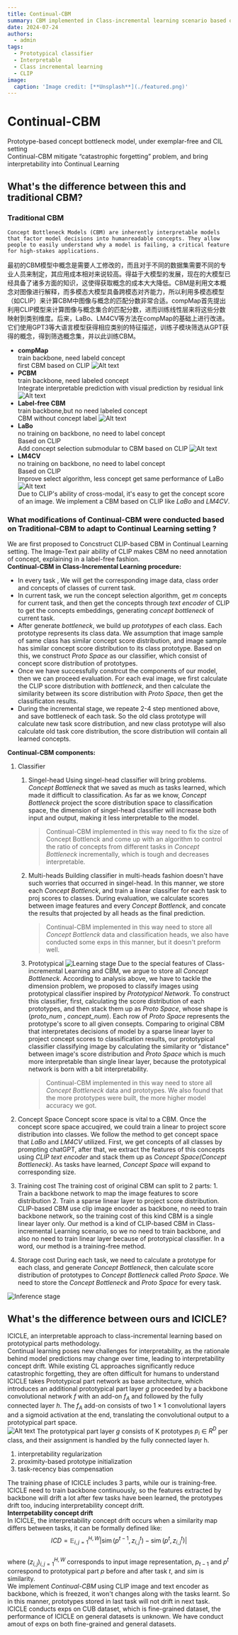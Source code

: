 ```yaml
---
title: Continual-CBM
summary: CBM implemented in Class-incremental learning scenario based on CLIP.
date: 2024-07-24
authors:
  - admin
tags:
  - Prototypical classifier
  - Interpretable
  - Class incremental learning
  - CLIP
image:
  caption: 'Image credit: [**Unsplash**](./featured.png)'
---
```

# Continual-CBM
Prototype-based concept bottleneck model, under exemplar-free and CIL setting   
Continual-CBM mitigate “catastrophic forgetting” problem, and bring interpretability into Continual Learning

## What's the difference between this and traditional CBM?
### Traditional CBM
    Concept Bottleneck Models (CBM) are inherently interpretable models that factor model decisions into humanreadable concepts. They allow people to easily understand why a model is failing, a critical feature for high-stakes applications.     
最初的CBM模型中概念是需要人工修改的，而且对于不同的数据集需要不同的专业人员来制定，其应用成本相对来说较高。得益于大模型的发展，现在的大模型已经具备了诸多方面的知识，这使得获取概念的成本大大降低。CBM是利用文本概念对图像进行解释，而多模态大模型具备跨模态对齐能力，所以利用多模态模型（如CLIP）来计算CBM中图像与概念的匹配分数非常合适。compMap首先提出利用CLIP模型来计算图像与概念集合的匹配分数，进而训练线性层来将这些分数映射到类别维度。后来，LaBo、LM4CV等方法在compMap的基础上进行改进。它们使用GPT3等大语言模型获得相应类别的特征描述，训练子模块筛选从GPT获得的概念，得到筛选概念集，并以此训练CBM。
 - **compMap**    
   train backbone, need labeld concept  
   first CBM based on CLIP
   ![Alt text](image-2.png)
 - **PCBM**    
   train backbone, need labeled concept   
   Integrate interpretable prediction with visual prediction by residual link
   ![Alt text](image-1.png)
 - **Label-free CBM**    
   train backbone,but no need labeled concept   
   CBM without concept label
   ![Alt text](image-5.png)
 - **LaBo**     
   no training on backbone, no need to label concept    
   Based on CLIP   
   Add concept selection submodular to CBM based on CLIP
   ![Alt text](image-3.png)
 - **LM4CV**     
   no training on backbone, no need to label concept    
   Based on CLIP   
   Improve select algorithm, less concept get same performance of LaBo 
   ![Alt text](image-4.png)     
Due to CLIP's ability of cross-modal, it's easy to get the concept score of an image. We implement a CBM based on CLIP like *LaBo* and *LM4CV*.    
### What modifications of Continual-CBM were conducted based on Traditional-CBM to adapt to Continual Learning setting ?
We are first proposed to Concstruct CLIP-based CBM in Continual Learning setting. The Image-Text pair ability of CLIP makes CBM no need annotation of concept, explaining in a label-free fashion.     
**Continual-CBM in Class-Incremental Learning procedure:** 

- In every task , We will get the corresponding image data, class order and concepts of classes of current task. 
- In current task, we run the concept selection algorithm, get *m* concepts for  current task, and then get the concepts through *text encoder* of CLIP to get the concepts embeddings, generating *concept bottleneck* of current task. 
- After generate *bottleneck*, we build up *prototypes* of each class. Each prototype represents its class data. We assumption that image sample of same class has similar concept score distribution, and image sample has similar concept score distribution to its class prototype. Based on this, we construct *Proto Space* as our classifier, which consist of concept score distribution of prototypes. 
- Once we have successfully constrcut the components of our model, then we can proceed evaluation. For each eval image, we first calculate the CLIP score distribution with *bottleneck*, and then calculate the similarity between its score distribution with *Proto Space*, then get the classificaton results. 
- During the incremental stage, we repeate 2-4 step mentioned above, and save bottleneck of each task. So the old class prototype will calculate new task score distribution, and new class prototype will also calculate old task core distribution, the score distribution will contain all learned concepts.  
 
**Continual-CBM components:**  
1. Classifier
   1. Singel-head
      Using singel-head classifier will bring problems. *Concept Bottleneck* that we saved as much as tasks learned, which made it difficult to classification. As far as we know, *Concept Bottleneck* project the score distribution space to classification space, the dimension of singel-head classifier will increase both input and output, making it less interpretable to the model.      
      > Continual-CBM implemented in this way need to fix the size of Concept Bottlenck and come up with an algorithm to control the ratio of concepts from different tasks in *Concept Bottleneck* incrementally, which is tough and decreases interpretable.
   
   2. Multi-heads
      Building classifier in multi-heads fashion doesn't have such worries that occurred in singel-head. In this manner, we store each *Concept Bottlenck*, and train a linear classifier for each task to proj scores to classes. During evaluation, we calculate scores between image features and every *Concept Bottlenck*, and concate the results that projected by all heads as the final prediction.
      > Continual-CBM implemented in this way need to store all *Concept Bottlenck* data and classification heads, we also have conducted some exps in this manner, but it doesn't preform well.

   3. Prototypical
   ![Learning stage](image-7.png)
      Due to the special features of Class-incremental Learning and CBM, we argue to store all *Concept Bottleneck*. According to analysis above, we have to tackle the dimension problem, we proposed to classify images using prototypical classifier inspired by *Prototypical Network*. To construct this classifier, first, calculating the score distribution of each prototypes, and then stack them up as *Proto Space*, whose shape is (*proto_num* , *concept_num*). Each row of *Proto Space* represents the prototype's score to all given consepts. Comparing to original CBM that interpretates decisions of model by a sparse linear layer to project concept scores to classification results, our prototypical classifier classifying image by calculating the similarity or "distance" between image's score distribution and *Proto Space* which is much more interpretable than single linear layer, because the prototypical network is born with a bit interpretability.
      > Continual-CBM implemented in this way need to store all *Concept Bottleneck* data and prototypes. We also found that the more prototypes were built, the more higher model accuracy we got.     


2. Concept Space
  Concept score space is vital to a CBM. Once the concept score space accuqired, we could train a linear to project score distribution into classes. We follow the method to get concept space that *LaBo* and *LM4CV* utilized. First, we get concepts of all classes by prompting chatGPT, after that, we extract the features of this concepts using *CLIP text encoder* and stack them up as *Concept Space(Concept Bottleneck)*. As tasks have learned, *Concept Space* will expand to corresponding size.     
3. Training cost
  The training cost of original CBM can split to 2 parts: 1. Train a backbone network to map the image features to score distribution 2. Train a sparse linear layer to project score distribution. CLIP-based CBM use clip image encoder as backbone, no need to train backbone network, so the training cost of this kind CBM is a single linear layer only. Our method is a kind of CLIP-based CBM in Class-incremental Learning scenario, so we no need to train backbone, and also no need to train linear layer because of prototypical classifier. In a word, our method is a training-free method.
4. Storage cost
  During each task, we need to calculate a prototype for each class, and generate *Concept Bottleneck*, then calculate score distribution of prototypes to *Concept Bottleneck* called *Proto Space*. We need to store the *Concept Bottleneck* and *Proto Space* for every task.

![Inference stage](image-8.png)
## What's the difference between ours and ICICLE?
ICICLE, an interpretable approach to class-incremental learning based on prototypical parts methodology.     
Continual learning poses new challenges for interpretability, as the rationale behind model predictions may change over time, leading to interpretability concept drift. While existing CL approaches significantly reduce catastrophic forgetting, they are often difficult for humans to understand
ICICLE takes Prototypical part network as base architecture, which introduces an additional prototypical part layer *g* proceeded by a backbone convolutional network *f* with an add-on $f_A$ and followed by the fully connected layer *h*. The $f_A$ add-on consists of two 1 × 1 convolutional layers and a sigmoid activation at the end, translating the convolutional output to a prototypical part space.      
![Alt text](image-6.png)
The prototypical part layer *g* consists of K prototypes $p_i$ ∈ $R^D$ per class, and their assignment is handled by the fully connected layer h.

1. interpretability regularization
2. proximity-based prototype initialization
3. task-recency bias compensation

The training phase of ICICLE includes 3 parts, while our is training-free. ICICLE need to train backbone continuously, so the features extracted by backbone will drift a lot after few tasks have been learned, the prototypes drift too, inducing interpretability concept drift.    
**Interrpetability concept drift**    
In ICICLE, the interpretability concept drift occurs when a similarity map differs between tasks, it can be formally defined like:
$$
ICD =\mathbb{E}_{i, j=1}^{H, W}\left|\operatorname{sim}\left(p^{t-1}, z_{i, j}^{t}\right)-\operatorname{sim}\left(p^{t}, z_{i, j}^{t}\right)\right|
$$   
where $(z_{i,j})^{H,W}_{i,j=1}$ corresponds to input image representation, $p_{t−1}$ and $p^t$ correspond to prototypical part *p* before and after task *t*, and *sim* is similarity.    
We implement *Continual-CBM* using CLIP image and text encoder as backbone, which is freezed, it won't changes along with the tasks learnt. So in this manner, prototypes stored in last task will not drift in next task.
ICICLE conducts exps on CUB dataset, which is fine-grained dataset, the performance of ICICLE on general datasets is unknown. We have conduct amout of exps on both fine-grained and general datasets.